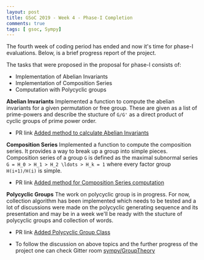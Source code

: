```yaml
---
layout: post
title: GSoC 2019 - Week 4 - Phase-I Completion
comments: true
tags: [ gsoc, Sympy]
---
```


The fourth week of coding period has ended and now it's time for phase-I evaluations. Below, is a brief progress report of the project.

The tasks that were proposed in the proposal for phase-I consists of:
 - Implementation of Abelian Invariants
 - Implementation of Composition Series
 - Computation with Polycyclic groups

**Abelian Invariants**
Implemented a function to compute the abelian invariants for a given permutation or free group. These are given as a list of prime-powers and describe the stucture of `G/G'` as a direct product of cyclic groups of prime power order.

 - PR link [Added method to calculate Abelian Invariants](https://github.com/sympy/sympy/pull/16670)

**Composition Series**
Implemented a function to compute the composition series. It provides a way to break up a group into simple pieces. Composition series of a group `G` is defined as the maximal subnormal series `G = H_0 > H_1 > H_2 \ldots > H_k = 1` where every factor group `H(i+1)/H(i)` is simple.

 - PR link [Added method for Composition Series computation](https://github.com/sympy/sympy/pull/16881)

**Polycyclic Groups**
The work on polycyclic group is in progress. For now, collection algorithm has been implemented which needs to be tested and a lot of discussions were made on the polycyclic generating sequence and its presentation and may be in a week we'll be ready with the stucture of polycyclic groups and collection of words.

 - PR link [Added Polycyclic Group Class](https://github.com/sympy/sympy/pull/16991)

* To follow the discussion on above topics and the further progress of the project one can check Gitter room [sympy/GroupTheory](https://gitter.im/sympy/GroupTheory) 
